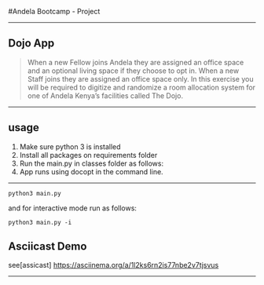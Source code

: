 #Andela Bootcamp - Project

----
## Dojo App


> When a new Fellow joins Andela they are assigned an office space and an optional living space if they choose to opt in. When a new Staff joins they are assigned an office space only. In this exercise you will be required to digitize and randomize a room allocation system for one of Andela Kenya’s facilities called The Dojo.

----
## usage
1. Make sure python 3 is installed
2. Install all packages on requirements folder
3. Run the main.py in classes folder as follows:
4. App runs using docopt in the command line.

----


    python3 main.py

and for interactive mode run as follows:

    python3 main.py -i

## Asciicast Demo
see[assicast] https://asciinema.org/a/1l2ks6rn2is77nbe2v7tjsvus

----

